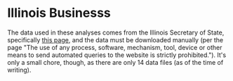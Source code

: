 # Illinois Businesss

The data used in these analyses comes from the Illinois Secretary of State, specifically [this page](https://www.ilsos.gov/data/bus_serv_home.html), and the data must be downloaded manually (per the page "The use of any process, software, mechanism, tool, device or other means to send automated queries to the website is strictly prohibited."). It's only a small chore, though, as there are only 14 data files (as of the time of writing).  